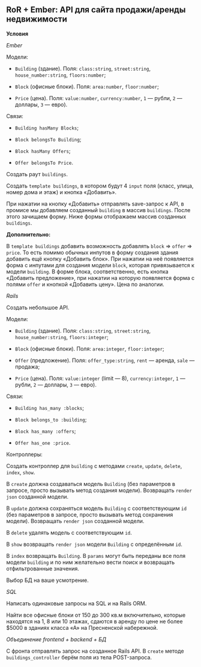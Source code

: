## RoR + Ember: API для сайта продажи/аренды недвижимости

**Условия**

*Ember*

Модели:

- `Building` (здание). Поля: `class:string`, `street:string`, `house_number:string`, `floors:number`;

- `Block` (офисные блоки). Поля: `area:number`, `floor:number`;

- `Price` (цена). Поля: `value:number`, `currency:number`, `1` — рубли, `2` — доллары, `3` — евро).

Связи:

- `Building hasMany Blocks`;

- `Block belongsTo Building`;

- `Block hasMany Offers`;

- `Offer belongsTo Price`.

Создать раут `buildings`.

Создать `template buildings`, в котором будут 4 `input` поля (класс, улица, номер дома и этаж) и кнопка «Добавить».

При нажатии на кнопку «Добавить» отправлять save-запрос к API, в промисе мы добавляем созданный `building` в массив `buildings`. После этого зачищаем форму. Ниже формы отображаем массив созданных `buildings`.

**Дополнительно:**

В `template buildings` добавить возможность добавлять `block` => `offer` => `price`. То есть помимо обычных инпутов в форму создания здания добавить ещё кнопку «Добавить блок». При нажатии на неё появляется форма с инпутами для создания модели `block`, которая привязывается к модели `building`. В форме блока, соответственно, есть кнопка «Добавить предложение», при нажатии на которую появляется форма с полями `offer` и кнопкой «Добавить цену». Цена по аналогии. 

*Rails*

Создать небольшое API.

Модели:

- `Building` (здание). Поля: `class:string`, `street:string`, `house_number:string`, `floors:integer`;

- `Block` (офисные блоки). Поля: `area:integer`, `floor:integer`;

- `Offer` (предложение). Поля: `offer_type:string`, `rent` — аренда, `sale` — продажа;

- `Price` (цена). Поля: `value:integer` (limit — 8), `currency:integer`, `1` — рубли, `2` — доллары, `3` — евро).

Связи:

- `Building has_many :blocks`;

- `Block belongs_to :building`;

- `Block has_many :offers`;

- `Offer has_one :price`. 

Контроллеры:

Создать контроллер для `building` с методами `create`, `update`, `delete`, `index`, `show`. 

В `create` должна создаваться модель `Building` (без параметров в запросе, просто вызывать метод создания модели). Возвращать `render json` созданной модели.

В `update` должна сохраняться модель `Building` с соответствующим `id` (без параметров в запросе, просто вызывать метод сохранения модели). Возвращать `render json` созданной модели.

В `delete` удалять модель с соответствующим `id`.

В `show` возвращать `render json` модели `Building` с определённым `id`.

В `index` возвращать `Building`. В `params` могут быть переданы все поля модели `building` и по ним желательно вести поиск и возвращать отфильтрованные значения.

Выбор БД на ваше усмотрение. 

*SQL*

Написать одинаковые запросы на SQL и на Rails ORM. 

Найти все офисные блоки от 150 до 300 кв.м включительно, которые находятся на 1, 8 или 10 этажах, сдаются в аренду по цене не более $5000 в зданиях класса «А» на Пресненской набережной. 

*Объединение frontend + backend + БД*

С фронта отправлять запрос на созданное Rails API. В `create` методе `buildings_controller` берём поля из тела POST-запроса.